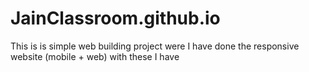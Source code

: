 # JainClassroom.github.io
This is is simple web building project were I have done the responsive website (mobile + web) with these I have 
